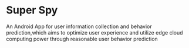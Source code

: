# Super Spy
An Android App for user information collection and behavior prediction,which aims to optimize user experience and utilize edge cloud computing power through reasonable user behavior prediction
